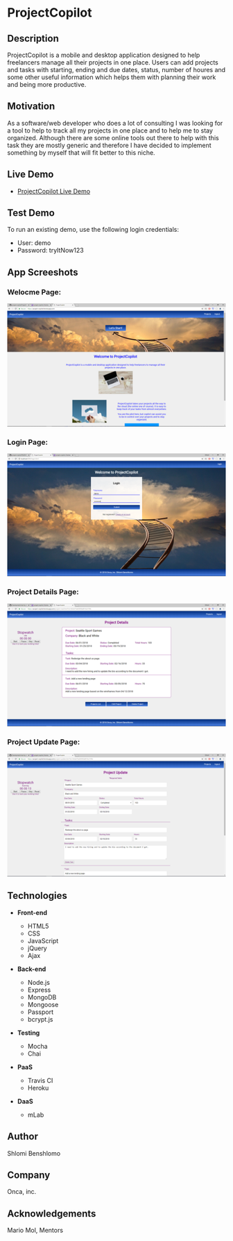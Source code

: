 # ProjectCopilot

## Description
ProjectCopilot is a mobile and desktop application designed to help freelancers manage all their projects in one place.
Users can add projects and tasks with starting, ending and due dates, status, number of houres and some other useful information which helps them with planning their work and being more productive.

## Motivation
As a software/web developer who does a lot of consulting I was looking for a tool to help to track all my projects in one place and to help me to stay organized. Although there are some online tools out there to help with this task they are mostly generic and therefore I have decided to implement something by myself that will fit better to this niche.

## Live Demo
- [ProjectCopilot Live Demo](https://project-copilot.herokuapp.com/)

## Test Demo
To run an existing demo, use the following login credentials:
- User: demo
- Password: tryItNow123

## App Screeshots

### Welocme Page:
![Welocme Page](https://github.com/shlomibe21/project-copilot/blob/master/public/screenshots/ProjectCopilot_index.png)

### Login Page:
![Login Page](https://github.com/shlomibe21/project-copilot/blob/master/public/screenshots/ProjectCopilot_login.png)

### Project Details Page:
![View a single Project](https://github.com/shlomibe21/project-copilot/blob/master/public/screenshots/ProjectCopilot_viewPage.png)

### Project Update Page:
![Edit Project](https://github.com/shlomibe21/project-copilot/blob/master/public/screenshots/ProjectCopilot_updatePage.png)

## Technologies

- **Front-end**

  - HTML5
  - CSS
  - JavaScript
  - jQuery
  - Ajax

- **Back-end**

  - Node.js
  - Express
  - MongoDB
  - Mongoose
  - Passport
  - bcrypt.js

- **Testing**

  - Mocha
  - Chai

- **PaaS**

  - Travis CI
  - Heroku

- **DaaS**

  - mLab

## Author
Shlomi Benshlomo 
## Company
Onca, inc.

## Acknowledgements
Mario Mol, Mentors
